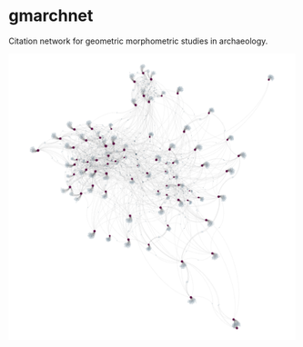 # gmarchnet

Citation network for geometric morphometric studies in archaeology.

![](./img/selden-gmarchnet1.png)
